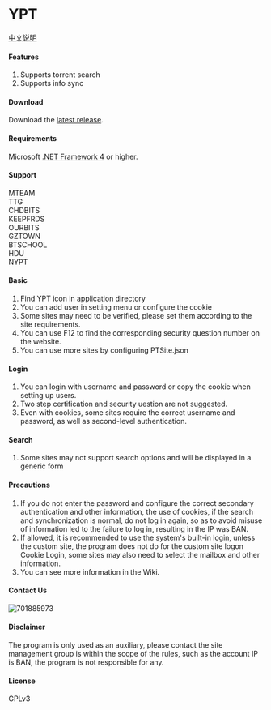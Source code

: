YPT
=======================

[中文说明]

#### Features

1. Supports torrent search
2. Supports info sync

#### Download

Download the [latest release].

#### Requirements

Microsoft [.NET Framework 4] or higher.

#### Support

MTEAM  
TTG  
CHDBITS  
KEEPFRDS  
OURBITS  
GZTOWN  
BTSCHOOL  
HDU  
NYPT  

#### Basic

1. Find YPT icon in application directory
2. You can add user in setting menu or configure the cookie
3. Some sites may need to be verified, please set them according to the site requirements.
4. You can use F12 to find the corresponding security question number on the website.
5. You can use more sites by configuring PTSite.json

#### Login

1. You can login with username and password or copy the cookie when setting up users.
2. Two step certification and security uestion are not suggested.
3. Even with cookies, some sites require the correct username and password, as well as second-level authentication.

#### Search

1. Some sites may not support search options and will be displayed in a generic form

#### Precautions

1. If you do not enter the password and configure the correct secondary authentication and other information, the use of cookies, if the search and synchronization is normal, do not log in again, so as to avoid misuse of information led to the failure to log in, resulting in the IP was BAN.
2. If allowed, it is recommended to use the system's built-in login, unless the custom site, the program does not do for the custom site logon Cookie Login, some sites may also need to select the mailbox and other information.
3. You can see more information in the Wiki.

#### Contact Us

 ![701885973](https://raw.githubusercontent.com/wiki/yearlingvirus/ypt/images/QQGroup.png)

#### Disclaimer

The program is only used as an auxiliary, please contact the site management group is within the scope of the rules, such as the account IP is BAN, the program is not responsible for any.

#### License

GPLv3

[中文说明]:       https://github.com/yearlingvirus/ypt/wiki/YPT%E4%BD%BF%E7%94%A8%E8%AF%B4%E6%98%8E
[latest release]: https://github.com/yearlingvirus/ypt/releases
[.NET Framework 4]: https://www.microsoft.com/en-us/download/details.aspx?id=17851
